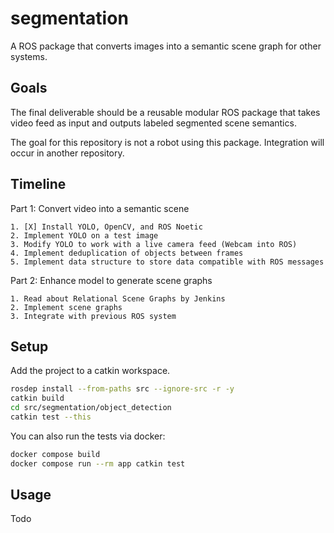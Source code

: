 # segmentation

A ROS package that converts images into a semantic scene graph for other systems.

## Goals

The final deliverable should be a reusable modular ROS package that takes video feed as input and outputs labeled segmented scene semantics.

The goal for this repository is not a robot using this package. Integration will occur in another repository.

## Timeline

Part 1: Convert video into a semantic scene

    1. [X] Install YOLO, OpenCV, and ROS Noetic
    2. Implement YOLO on a test image
    3. Modify YOLO to work with a live camera feed (Webcam into ROS)
    4. Implement deduplication of objects between frames
    5. Implement data structure to store data compatible with ROS messages

Part 2: Enhance model to generate scene graphs

    1. Read about Relational Scene Graphs by Jenkins
    2. Implement scene graphs
    3. Integrate with previous ROS system

## Setup

Add the project to a catkin workspace.

```bash
rosdep install --from-paths src --ignore-src -r -y
catkin build
cd src/segmentation/object_detection
catkin test --this
```

You can also run the tests via docker:

```bash
docker compose build
docker compose run --rm app catkin test
```

## Usage

Todo
